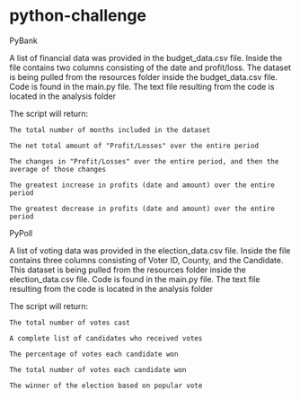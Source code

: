 # python-challenge
 
 PyBank

 A list of financial data was provided in the budget_data.csv file. Inside the file contains two columns consisting of the date and profit/loss. The dataset is being pulled from the resources folder inside the budget_data.csv file. Code is found in the main.py file. The text file resulting from the code is located in the analysis folder

 The script will return: 

    The total number of months included in the dataset

    The net total amount of "Profit/Losses" over the entire period

    The changes in "Profit/Losses" over the entire period, and then the average of those changes

    The greatest increase in profits (date and amount) over the entire period

    The greatest decrease in profits (date and amount) over the entire period

PyPoll

A list of voting data was provided in the election_data.csv file. Inside the file contains three columns consisting of Voter ID, County, and the Candidate. This dataset is being pulled from the resources folder inside the election_data.csv file. Code is found in the main.py file. The text file resulting from the code is located in the analysis folder


The script will return:

    The total number of votes cast

    A complete list of candidates who received votes

    The percentage of votes each candidate won

    The total number of votes each candidate won

    The winner of the election based on popular vote


